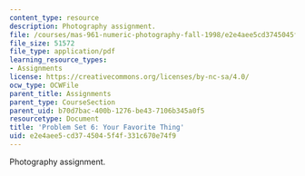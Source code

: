 ```yaml
---
content_type: resource
description: Photography assignment.
file: /courses/mas-961-numeric-photography-fall-1998/e2e4aee5cd3745045f4f331c670e74f9_ps6.pdf
file_size: 51572
file_type: application/pdf
learning_resource_types:
- Assignments
license: https://creativecommons.org/licenses/by-nc-sa/4.0/
ocw_type: OCWFile
parent_title: Assignments
parent_type: CourseSection
parent_uid: b70d7bac-400b-1276-be43-7106b345a0f5
resourcetype: Document
title: 'Problem Set 6: Your Favorite Thing'
uid: e2e4aee5-cd37-4504-5f4f-331c670e74f9
---
```

Photography assignment.